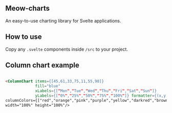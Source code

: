 Meow-charts
----
An easy-to-use charting library for Svelte applications.

## How to use

Copy any `.svelte` components inside `/src` to your project.

## Column chart example

```html

<ColumnChart items={[45,61,33,75,11,55,98]}
             fill="blue"
             xLabels={["Mon","Tue","Wed","Thu","Fri","Sat","Sun"]}
             yLabels={["0%","25%","50%","75%","100%"]} formatter={(x,y) => `It's ${y}% done as of ${x}.`}
columnColors={["red","orange","pink","purple","yellow","darkred","brown"]}
width="100%" height="100%"/>
```
